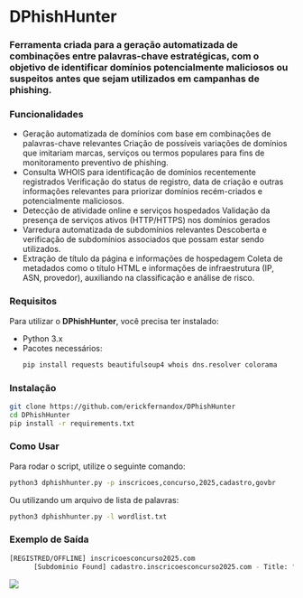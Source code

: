 # DPhishHunter

### Ferramenta criada para a geração automatizada de combinações entre palavras-chave estratégicas, com o objetivo de identificar domínios potencialmente maliciosos ou suspeitos antes que sejam utilizados em campanhas de phishing.

### Funcionalidades
- Geração automatizada de domínios com base em combinações de palavras-chave relevantes
 Criação de possíveis variações de domínios que imitariam marcas, serviços ou termos populares para fins de monitoramento preventivo de phishing.
- Consulta WHOIS para identificação de domínios recentemente registrados
 Verificação do status de registro, data de criação e outras informações relevantes para priorizar domínios recém-criados e potencialmente maliciosos.
- Detecção de atividade online e serviços hospedados
 Validação da presença de serviços ativos (HTTP/HTTPS) nos domínios gerados
- Varredura automatizada de subdomínios relevantes
 Descoberta e verificação de subdomínios associados que possam estar sendo utilizados.
- Extração de título da página e informações de hospedagem
 Coleta de metadados como o título HTML e informações de infraestrutura (IP, ASN, provedor), auxiliando na classificação e análise de risco.

### Requisitos
Para utilizar o **DPhishHunter**, você precisa ter instalado:
- Python 3.x
- Pacotes necessários:
  ```bash
  pip install requests beautifulsoup4 whois dns.resolver colorama
  ```

### Instalação
```bash
git clone https://github.com/erickfernandox/DPhishHunter
cd DPhishHunter
pip install -r requirements.txt
```

### Como Usar
Para rodar o script, utilize o seguinte comando:
```bash
python3 dphishhunter.py -p inscricoes,concurso,2025,cadastro,govbr
```
Ou utilizando um arquivo de lista de palavras:
```bash
python3 dphishhunter.py -l wordlist.txt
```



### Exemplo de Saída
```bash
[REGISTRED/OFFLINE] inscricoesconcurso2025.com
      [Subdominio Found] cadastro.inscricoesconcurso2025.com - Title: "Página Oficial"
```

<img src="https://i.ibb.co/JwtkwwF9/Captura-de-tela-de-2025-03-24-20-32-49.png">
